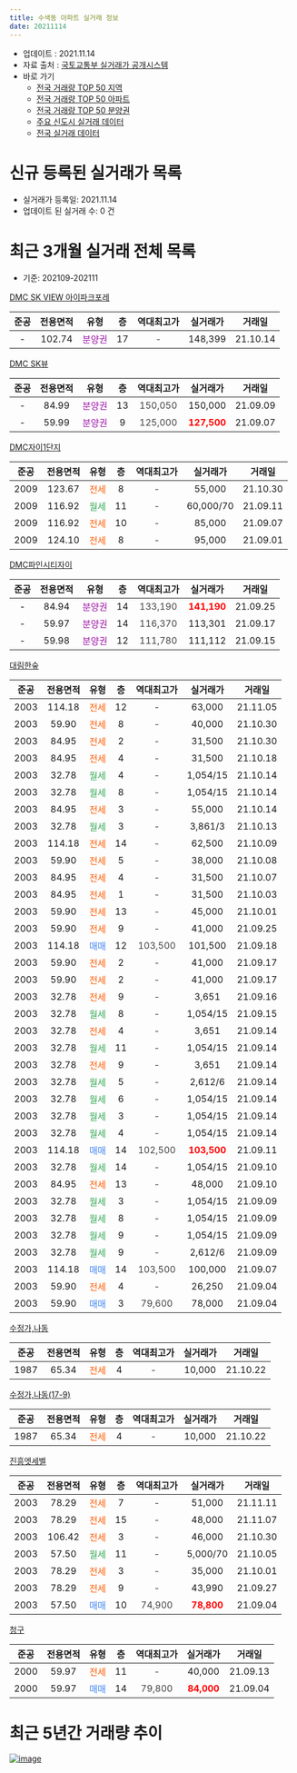 ```yaml
---
title: 수색동 아파트 실거래 정보
date: 20211114
---
```


* 업데이트 : 2021.11.14
* 자료 출처 : [국토교통부 실거래가 공개시스템](http://rt.molit.go.kr)
* 바로 가기
    * [전국 거래량 TOP 50 지역](https://apt-info.github.io/apt-trade-info/tr)
    * [전국 거래량 TOP 50 아파트](https://apt-info.github.io/apt-trade-info/ta)
    * [전국 거래량 TOP 50 분양권](https://apt-info.github.io/apt-trade-info/tb)
    * [주요 신도시 실거래 데이터](https://apt-info.github.io/apt-trade-info/newtown)
    * [전국 실거래 데이터](https://apt-info.github.io/apt-trade-info/all)



<script async src="https://pagead2.googlesyndication.com/pagead/js/adsbygoogle.js"></script>
<!-- 기본광고 -->
<ins class="adsbygoogle"
     style="display:block"
     data-ad-client="ca-pub-1142216861245946"
     data-ad-slot="4805727019"
     data-ad-format="auto"
     data-full-width-responsive="true"></ins>
<script>
     (adsbygoogle = window.adsbygoogle || []).push({});
</script>


# 신규 등록된 실거래가 목록

* 실거래가 등록일: 2021.11.14
* 업데이트 된 실거래 수: 0 건




<script async src="https://pagead2.googlesyndication.com/pagead/js/adsbygoogle.js"></script>
<!-- 기본광고 -->
<ins class="adsbygoogle"
     style="display:block"
     data-ad-client="ca-pub-1142216861245946"
     data-ad-slot="4805727019"
     data-ad-format="auto"
     data-full-width-responsive="true"></ins>
<script>
     (adsbygoogle = window.adsbygoogle || []).push({});
</script>


# 최근 3개월 실거래 전체 목록
* 기준: 202109-202111


[DMC SK VIEW 아이파크포레](https://search.naver.com/search.naver?query=DMC+SK+VIEW+%EC%95%84%EC%9D%B4%ED%8C%8C%ED%81%AC%ED%8F%AC%EB%A0%88)

|준공|전용면적|유형|층|역대최고가|실거래가|거래일|
|:---:|:---:|:---:|:---:|:---:|:---:|:---:|
|-|102.74|<span style="color:#9C11A5">분양권</span>|17|<span style="color:#444444">-</span>|148,399|21.10.14|

[DMC SK뷰](https://search.naver.com/search.naver?query=DMC+SK%EB%B7%B0)

|준공|전용면적|유형|층|역대최고가|실거래가|거래일|
|:---:|:---:|:---:|:---:|:---:|:---:|:---:|
|-|84.99|<span style="color:#9C11A5">분양권</span>|13|<span style="color:#444444">150,050</span>|150,000|21.09.09|
|-|59.99|<span style="color:#9C11A5">분양권</span>|9|<span style="color:#444444">125,000</span>|<b><span style="color:#FF0000">127,500</span></b>|21.09.07|

[DMC자이1단지](https://search.naver.com/search.naver?query=DMC%EC%9E%90%EC%9D%B41%EB%8B%A8%EC%A7%80)

|준공|전용면적|유형|층|역대최고가|실거래가|거래일|
|:---:|:---:|:---:|:---:|:---:|:---:|:---:|
|2009|123.67|<span style="color:#FF5A00">전세</span>|8|<span style="color:#444444">-</span>|55,000|21.10.30|
|2009|116.92|<span style="color:#34A853">월세</span>|11|<span style="color:#444444">-</span>|60,000/70|21.09.11|
|2009|116.92|<span style="color:#FF5A00">전세</span>|10|<span style="color:#444444">-</span>|85,000|21.09.07|
|2009|124.10|<span style="color:#FF5A00">전세</span>|8|<span style="color:#444444">-</span>|95,000|21.09.01|

[DMC파인시티자이](https://search.naver.com/search.naver?query=DMC%ED%8C%8C%EC%9D%B8%EC%8B%9C%ED%8B%B0%EC%9E%90%EC%9D%B4)

|준공|전용면적|유형|층|역대최고가|실거래가|거래일|
|:---:|:---:|:---:|:---:|:---:|:---:|:---:|
|-|84.94|<span style="color:#9C11A5">분양권</span>|14|<span style="color:#444444">133,190</span>|<b><span style="color:#FF0000">141,190</span></b>|21.09.25|
|-|59.97|<span style="color:#9C11A5">분양권</span>|14|<span style="color:#444444">116,370</span>|113,301|21.09.17|
|-|59.98|<span style="color:#9C11A5">분양권</span>|12|<span style="color:#444444">111,780</span>|111,112|21.09.15|

[대림한숲](https://search.naver.com/search.naver?query=%EB%8C%80%EB%A6%BC%ED%95%9C%EC%88%B2)

|준공|전용면적|유형|층|역대최고가|실거래가|거래일|
|:---:|:---:|:---:|:---:|:---:|:---:|:---:|
|2003|114.18|<span style="color:#FF5A00">전세</span>|12|<span style="color:#444444">-</span>|63,000|21.11.05|
|2003|59.90|<span style="color:#FF5A00">전세</span>|8|<span style="color:#444444">-</span>|40,000|21.10.30|
|2003|84.95|<span style="color:#FF5A00">전세</span>|2|<span style="color:#444444">-</span>|31,500|21.10.30|
|2003|84.95|<span style="color:#FF5A00">전세</span>|4|<span style="color:#444444">-</span>|31,500|21.10.18|
|2003|32.78|<span style="color:#34A853">월세</span>|4|<span style="color:#444444">-</span>|1,054/15|21.10.14|
|2003|32.78|<span style="color:#34A853">월세</span>|8|<span style="color:#444444">-</span>|1,054/15|21.10.14|
|2003|84.95|<span style="color:#FF5A00">전세</span>|3|<span style="color:#444444">-</span>|55,000|21.10.14|
|2003|32.78|<span style="color:#34A853">월세</span>|3|<span style="color:#444444">-</span>|3,861/3|21.10.13|
|2003|114.18|<span style="color:#FF5A00">전세</span>|14|<span style="color:#444444">-</span>|62,500|21.10.09|
|2003|59.90|<span style="color:#FF5A00">전세</span>|5|<span style="color:#444444">-</span>|38,000|21.10.08|
|2003|84.95|<span style="color:#FF5A00">전세</span>|4|<span style="color:#444444">-</span>|31,500|21.10.07|
|2003|84.95|<span style="color:#FF5A00">전세</span>|1|<span style="color:#444444">-</span>|31,500|21.10.03|
|2003|59.90|<span style="color:#FF5A00">전세</span>|13|<span style="color:#444444">-</span>|45,000|21.10.01|
|2003|59.90|<span style="color:#FF5A00">전세</span>|9|<span style="color:#444444">-</span>|41,000|21.09.25|
|2003|114.18|<span style="color:#4285F3">매매</span>|12|<span style="color:#444444">103,500</span>|101,500|21.09.18|
|2003|59.90|<span style="color:#FF5A00">전세</span>|2|<span style="color:#444444">-</span>|41,000|21.09.17|
|2003|59.90|<span style="color:#FF5A00">전세</span>|2|<span style="color:#444444">-</span>|41,000|21.09.17|
|2003|32.78|<span style="color:#FF5A00">전세</span>|9|<span style="color:#444444">-</span>|3,651|21.09.16|
|2003|32.78|<span style="color:#34A853">월세</span>|8|<span style="color:#444444">-</span>|1,054/15|21.09.15|
|2003|32.78|<span style="color:#FF5A00">전세</span>|4|<span style="color:#444444">-</span>|3,651|21.09.14|
|2003|32.78|<span style="color:#34A853">월세</span>|11|<span style="color:#444444">-</span>|1,054/15|21.09.14|
|2003|32.78|<span style="color:#FF5A00">전세</span>|9|<span style="color:#444444">-</span>|3,651|21.09.14|
|2003|32.78|<span style="color:#34A853">월세</span>|5|<span style="color:#444444">-</span>|2,612/6|21.09.14|
|2003|32.78|<span style="color:#34A853">월세</span>|6|<span style="color:#444444">-</span>|1,054/15|21.09.14|
|2003|32.78|<span style="color:#34A853">월세</span>|3|<span style="color:#444444">-</span>|1,054/15|21.09.14|
|2003|32.78|<span style="color:#34A853">월세</span>|4|<span style="color:#444444">-</span>|1,054/15|21.09.14|
|2003|114.18|<span style="color:#4285F3">매매</span>|14|<span style="color:#444444">102,500</span>|<b><span style="color:#FF0000">103,500</span></b>|21.09.11|
|2003|32.78|<span style="color:#34A853">월세</span>|14|<span style="color:#444444">-</span>|1,054/15|21.09.10|
|2003|84.95|<span style="color:#FF5A00">전세</span>|13|<span style="color:#444444">-</span>|48,000|21.09.10|
|2003|32.78|<span style="color:#34A853">월세</span>|3|<span style="color:#444444">-</span>|1,054/15|21.09.09|
|2003|32.78|<span style="color:#34A853">월세</span>|8|<span style="color:#444444">-</span>|1,054/15|21.09.09|
|2003|32.78|<span style="color:#34A853">월세</span>|9|<span style="color:#444444">-</span>|1,054/15|21.09.09|
|2003|32.78|<span style="color:#34A853">월세</span>|9|<span style="color:#444444">-</span>|2,612/6|21.09.09|
|2003|114.18|<span style="color:#4285F3">매매</span>|14|<span style="color:#444444">103,500</span>|100,000|21.09.07|
|2003|59.90|<span style="color:#FF5A00">전세</span>|4|<span style="color:#444444">-</span>|26,250|21.09.04|
|2003|59.90|<span style="color:#4285F3">매매</span>|3|<span style="color:#444444">79,600</span>|78,000|21.09.04|


<script async src="https://pagead2.googlesyndication.com/pagead/js/adsbygoogle.js"></script>
<!-- 기본광고 -->
<ins class="adsbygoogle"
     style="display:block"
     data-ad-client="ca-pub-1142216861245946"
     data-ad-slot="4805727019"
     data-ad-format="auto"
     data-full-width-responsive="true"></ins>
<script>
     (adsbygoogle = window.adsbygoogle || []).push({});
</script>


[수정가,나동](https://search.naver.com/search.naver?query=%EC%88%98%EC%A0%95%EA%B0%80%2C%EB%82%98%EB%8F%99)

|준공|전용면적|유형|층|역대최고가|실거래가|거래일|
|:---:|:---:|:---:|:---:|:---:|:---:|:---:|
|1987|65.34|<span style="color:#FF5A00">전세</span>|4|<span style="color:#444444">-</span>|10,000|21.10.22|

[수정가,나동(17-9)](https://search.naver.com/search.naver?query=%EC%88%98%EC%A0%95%EA%B0%80%2C%EB%82%98%EB%8F%99%2817-9%29)

|준공|전용면적|유형|층|역대최고가|실거래가|거래일|
|:---:|:---:|:---:|:---:|:---:|:---:|:---:|
|1987|65.34|<span style="color:#FF5A00">전세</span>|4|<span style="color:#444444">-</span>|10,000|21.10.22|

[진흥엣세벨](https://search.naver.com/search.naver?query=%EC%A7%84%ED%9D%A5%EC%97%A3%EC%84%B8%EB%B2%A8)

|준공|전용면적|유형|층|역대최고가|실거래가|거래일|
|:---:|:---:|:---:|:---:|:---:|:---:|:---:|
|2003|78.29|<span style="color:#FF5A00">전세</span>|7|<span style="color:#444444">-</span>|51,000|21.11.11|
|2003|78.29|<span style="color:#FF5A00">전세</span>|15|<span style="color:#444444">-</span>|48,000|21.11.07|
|2003|106.42|<span style="color:#FF5A00">전세</span>|3|<span style="color:#444444">-</span>|46,000|21.10.30|
|2003|57.50|<span style="color:#34A853">월세</span>|11|<span style="color:#444444">-</span>|5,000/70|21.10.05|
|2003|78.29|<span style="color:#FF5A00">전세</span>|3|<span style="color:#444444">-</span>|35,000|21.10.01|
|2003|78.29|<span style="color:#FF5A00">전세</span>|9|<span style="color:#444444">-</span>|43,990|21.09.27|
|2003|57.50|<span style="color:#4285F3">매매</span>|10|<span style="color:#444444">74,900</span>|<b><span style="color:#FF0000">78,800</span></b>|21.09.04|

[청구](https://search.naver.com/search.naver?query=%EC%B2%AD%EA%B5%AC)

|준공|전용면적|유형|층|역대최고가|실거래가|거래일|
|:---:|:---:|:---:|:---:|:---:|:---:|:---:|
|2000|59.97|<span style="color:#FF5A00">전세</span>|11|<span style="color:#444444">-</span>|40,000|21.09.13|
|2000|59.97|<span style="color:#4285F3">매매</span>|14|<span style="color:#444444">79,800</span>|<b><span style="color:#FF0000">84,000</span></b>|21.09.04|



<script async src="https://pagead2.googlesyndication.com/pagead/js/adsbygoogle.js"></script>
<!-- 기본광고 -->
<ins class="adsbygoogle"
     style="display:block"
     data-ad-client="ca-pub-1142216861245946"
     data-ad-slot="4805727019"
     data-ad-format="auto"
     data-full-width-responsive="true"></ins>
<script>
     (adsbygoogle = window.adsbygoogle || []).push({});
</script>


# 최근 5년간 거래량 추이


<div style="width:100%;">
    <canvas id="deal_progress" height="200"></canvas>
</div>

<script>
new Chart(document.getElementById("deal_progress"), {
    type: 'line',
    data: {
        labels: ['16.01','16.02','16.03','16.04','16.05','16.06','16.07','16.08','16.09','16.10','16.11','16.12','17.01','17.02','17.03','17.04','17.05','17.06','17.07','17.08','17.09','17.10','17.11','17.12','18.01','18.02','18.03','18.04','18.05','18.06','18.07','18.08','18.09','18.10','18.11','18.12','19.01','19.02','19.03','19.04','19.05','19.06','19.07','19.08','19.09','19.10','19.11','19.12','20.01','20.02','20.03','20.04','20.05','20.06','20.07','20.08','20.09','20.10','20.11','20.12','21.01','21.02','21.03','21.04','21.05','21.06','21.07','21.08','21.09','21.10','21.11'],
        datasets: [{
            label: '매매/분양권',
            data: [8,5,11,10,19,18,12,11,19,20,11,4,6,6,8,16,15,24,19,5,8,6,9,13,35,30,33,14,8,16,25,22,11,7,3,6,1,3,1,3,5,5,10,8,8,22,19,19,21,18,8,2,13,19,20,2,5,5,19,24,18,9,7,6,6,10,19,9,11,1,0],
            borderColor: "rgba(66, 133, 243, 1)",
            backgroundColor: "rgba(66, 133, 243, 0.05)",
            borderWidth: 1,
            pointRadius: 0,
            fill: false,
            lineTension: 0
        },{
            label: '전/월세',
            data: [16,13,22,22,16,11,12,16,10,22,19,16,13,21,19,27,17,25,14,10,16,10,11,14,19,24,16,27,22,15,9,9,19,15,10,13,15,21,18,11,11,9,11,8,11,15,7,8,13,10,15,10,14,34,32,31,17,15,15,11,17,15,12,11,9,18,20,9,24,18,3],
            borderColor: "rgba(255, 90, 0, 1)",
            backgroundColor: "rgba(255, 90, 0, 0.05)",
            borderWidth: 1,
            pointRadius: 0,
            fill: false,
            lineTension: 0
        },{
            label: '합계',
            data: [24,18,33,32,35,29,24,27,29,42,30,20,19,27,27,43,32,49,33,15,24,16,20,27,54,54,49,41,30,31,34,31,30,22,13,19,16,24,19,14,16,14,21,16,19,37,26,27,34,28,23,12,27,53,52,33,22,20,34,35,35,24,19,17,15,28,39,18,35,19,3],
            borderColor: "rgba(0, 0, 0, 1)",
            backgroundColor: "rgba(0, 0, 0, 0.03)",
            borderWidth: 0.1,
            pointRadius: 0,
            fill: true,
            lineTension: 0
        }
        ]
    },
    options: {
        responsive: true,
        title: {
            display: false
        },
        tooltips: {
            mode: 'index',
            intersect: false
        },
        hover: {
            mode: 'nearest',
            intersect: true
        },
        scales: {
            xAxes: [{
                display: true,
                scaleLabel: {
                    display: true,
                    labelString: '년/월'
                }
            }],
            yAxes: [{
                display: true,
                ticks: {
                    suggestedMin: 0,
                },
                scaleLabel: {
                    display: true,
                    labelString: '실거래 수'
                }
            }]
        }
    }
});

</script>


[![image](https://apt-info.github.io/images/2020-01-03-apt-trade-info/1024x500.png)](https://play.google.com/store/apps/details?id=com.aptinfo.apttradeinfo)

